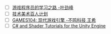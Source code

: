 

- [ ] [游戏程序员的学习之路 -叶劲峰](https://link.zhihu.com/?target=https%3A//github.com/miloyip/game-programmer/)
- [ ] [技术美术百人计划](https://link.zhihu.com/?target=https%3A//space.bilibili.com/7398208/video)
- [ ] [GAMES104: 现代游戏引擎 -不鸣科技 王希](https://link.zhihu.com/?target=https%3A//games104.boomingtech.com/)
- [ ] [C# and Shader Tutorials for the Unity Engine](https://link.zhihu.com/?target=https%3A//catlikecoding.com/unity/tutorials/)